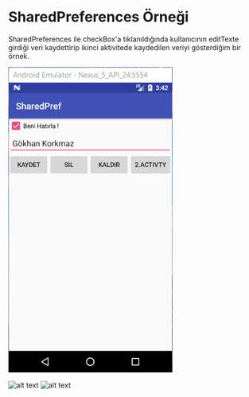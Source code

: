 # SharedPreferences Örneği
  
SharedPreferences ile checkBox'a tıklanıldığında kullanıcının editTexte girdiği veri kaydettirip 
ikinci aktivitede kaydedilen veriyi gösterdiğim bir örnek.

![alt text](https://github.com/gokankorkmaz/SharedPreferences/blob/GokhanKorkmaz/app/src/main/res/drawable/View1.png)
 
![alt text](https://github.com/gokankorkmaz/gokankorkmaz/SharedPreferences/master/app/src/main/res/drawable/View1.png)
![alt text](https://github.com/gokankorkmaz/gokankorkmaz/SharedPreferences/master/app/src/main/res/drawable/View2.png)
